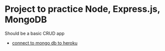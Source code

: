 # Project to practice Node, Express.js, MongoDB

Should be a basic CRUD app

- [connect to mongo db to heroku](https://www.mongodb.com/developer/products/atlas/use-atlas-on-heroku/)
